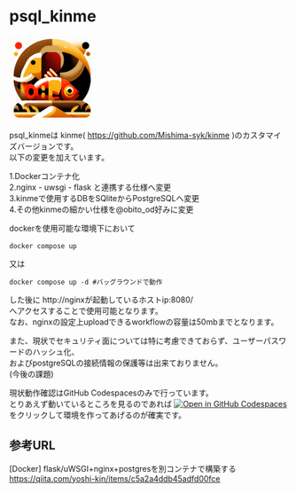 # psql_kinme

<img src="app/static/psql_kinme_final.png" width="30%">


psql_kinmeは kinme( https://github.com/Mishima-syk/kinme )のカスタマイズバージョンです。<br>
以下の変更を加えています。

1.Dockerコンテナ化<br>
2.nginx - uwsgi - flask と連携する仕様へ変更<br>
3.kinmeで使用するDBをSQliteからPostgreSQLへ変更<br>
4.その他kinmeの細かい仕様を@obito_od好みに変更<br>

dockerを使用可能な環境下において

    docker compose up
    
又は

    docker compose up -d #バッグラウンドで動作

した後に
http://nginxが起動しているホストip:8080/<br>
へアクセスすることで使用可能となります。<br>
なお、nginxの設定上uploadできるworkflowの容量は50mbまでとなります。


また、現状でセキュリティ面については特に考慮できておらず、ユーザーパスワードのハッシュ化、<br>
およびpostgreSQLの接続情報の保護等は出来ておりません。<br>
(今後の課題)

現状動作確認はGitHub Codespacesのみで行っています。<br>
とりあえず動いているところを見るのであれば
[![Open in GitHub Codespaces](https://github.com/codespaces/badge.svg)](https://github.com/codespaces/new?hide_repo_select=true&ref=main&repo=835495671&skip_quickstart=true)
をクリックして環境を作ってあげるのが確実です。





## 参考URL
[Docker] flask/uWSGI+nginx+postgresを別コンテナで構築する<br>
https://qiita.com/yoshi-kin/items/c5a2a4ddb45adfd00fce
